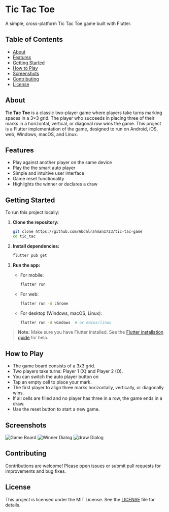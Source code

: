 # Tic Tac Toe

A simple, cross-platform Tic Tac Toe game built with Flutter.

## Table of Contents

- [About](#about)
- [Features](#features)
- [Getting Started](#getting-started)
- [How to Play](#how-to-play)
- [Screenshots](#screenshots)
- [Contributing](#contributing)
- [License](#license)

## About

**Tic Tac Toe** is a classic two-player game where players take turns marking spaces in a 3×3 grid. The player who succeeds in placing three of their marks in a horizontal, vertical, or diagonal row wins the game. This project is a Flutter implementation of the game, designed to run on Android, iOS, web, Windows, macOS, and Linux.

## Features

- Play against another player on the same device
- Play the the smart auto player
- Simple and intuitive user interface
- Game reset functionality
- Highlights the winner or declares a draw

## Getting Started

To run this project locally:

1. **Clone the repository:**

   ```sh
   git clone https://github.com/Abdalrahman1723/tic-tac-game
   cd tic_tac
   ```

2. **Install dependencies:**

   ```sh
   flutter pub get
   ```

3. **Run the app:**
   - For mobile:
     ```sh
     flutter run
     ```
   - For web:
     ```sh
     flutter run -d chrome
     ```
   - For desktop (Windows, macOS, Linux):
     ```sh
     flutter run -d windows  # or macos/linux
     ```

> **Note:** Make sure you have Flutter installed. See the [Flutter installation guide](https://docs.flutter.dev/get-started/install) for help.

## How to Play

- The game board consists of a 3x3 grid.
- Two players take turns: Player 1 (X) and Player 2 (O).
- You can switch the auto player button on
- Tap an empty cell to place your mark.
- The first player to align three marks horizontally, vertically, or diagonally wins.
- If all cells are filled and no player has three in a row, the game ends in a draw.
- Use the reset button to start a new game.

## Screenshots

<!-- Add screenshots of your app here -->
![Game Board](screenshots/main.png)
![Winner Dialog](screenshots/players.png)
![draw Dialog](screenshots/auto.png)

## Contributing

Contributions are welcome! Please open issues or submit pull requests for improvements and bug fixes.

## License

This project is licensed under the MIT License. See the [LICENSE](LICENSE) file for details.
